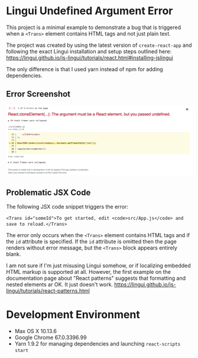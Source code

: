 # Lingui Undefined Argument Error

This project is a minimal example to demonstrate a bug that is triggered when a `<Trans>` element contains HTML tags and not just plain text.

The project was created by using the latest version of `create-react-app` and following the exact Lingui installation and setup steps outlined
here: https://lingui.github.io/js-lingui/tutorials/react.html#installing-jslingui

The only difference is that I used yarn instead of npm for adding dependencies.

## Error Screenshot
![Screenshot](error-screen-shot.png?raw=true)

## Problematic JSX Code

The following JSX code snippet triggers the error:

```
<Trans id="someId">To get started, edit <code>src/App.js</code> and save to reload.</Trans>
```

The error only occurs when the `<Trans>` element contains HTML tags and if the `id` attribute is specified. If the `id` attribute is omitted then the page renders without error message, but the `<Trans>` block appears entirely blank.

I am not sure if I'm just misusing Lingui somehow, or if localizing embedded HTML markup is supported at all. However, the first example on the documentation page about "React patterns"
suggests that formatting and nested elements ar OK. It just doesn't work. https://lingui.github.io/js-lingui/tutorials/react-patterns.html

# Development Environment

- Max OS X 10.13.6
- Google Chrome 67.0.3396.99
- Yarn 1.9.2 for managing dependencies and launching `react-scripts start`
